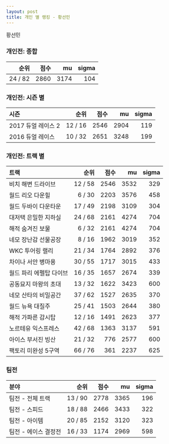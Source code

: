 ```yaml
---
layout: post
title: 개인 별 랭킹 - 황선민
---
```


황선민

### 개인전: 종합

| 순위 | 점수 | mu | sigma |
|---:|---:|---:|---:|
| 24 / 82 | 2860 | 3174 | 104 |

### 개인전: 시즌 별

| 시즌 | 순위 | 점수 | mu | sigma |
|:---|---:|---:|---:|---:|
| 2017 듀얼 레이스 2 | 12 / 16 | 2546 | 2904 | 119 |
| 2016 듀얼 레이스 | 10 / 32 | 2651 | 3248 | 199 |

### 개인전: 트랙 별

| 트랙 | 순위 | 점수 | mu | sigma |
|:---|---:|---:|---:|---:|
| 비치 해변 드라이브 | 12 / 58 | 2546 | 3532 | 329 |
| 월드 리오 다운힐 | 6 / 30 | 2203 | 3576 | 458 |
| 월드 두바이 다운타운 | 17 / 49 | 2198 | 3109 | 304 |
| 대저택 은밀한 지하실 | 24 / 68 | 2161 | 4274 | 704 |
| 해적 숨겨진 보물 | 6 / 32 | 2161 | 4274 | 704 |
| 네모 장난감 선물공장 | 8 / 16 | 1962 | 3019 | 352 |
| WKC 투어링 랠리 | 21 / 34 | 1764 | 2892 | 376 |
| 차이나 서안 병마용 | 30 / 55 | 1717 | 3015 | 433 |
| 월드 파리 에펠탑 다이브 | 16 / 35 | 1657 | 2674 | 339 |
| 공동묘지 마왕의 초대 | 13 / 32 | 1622 | 3423 | 600 |
| 네모 산타의 비밀공간 | 37 / 62 | 1527 | 2635 | 370 |
| 월드 뉴욕 대질주 | 25 / 41 | 1503 | 2644 | 380 |
| 해적 가파른 감시탑 | 12 / 16 | 1491 | 2623 | 377 |
| 노르테유 익스프레스 | 42 / 68 | 1363 | 3137 | 591 |
| 아이스 부서진 빙산 | 21 / 32 | 776 | 2577 | 600 |
| 팩토리 미완성 5구역 | 66 / 76 | 361 | 2237 | 625 |

### 팀전

| 분야 | 순위 | 점수 | mu | sigma |
|:---|---:|---:|---:|---:|
| 팀전 - 전체 트랙 | 13 / 90 | 2778 | 3365 | 196 |
| 팀전 - 스피드 | 18 / 88 | 2466 | 3433 | 322 |
| 팀전 - 아이템 | 20 / 85 | 2152 | 3120 | 323 |
| 팀전 - 에이스 결정전 | 16 / 33 | 1174 | 2969 | 598 |
